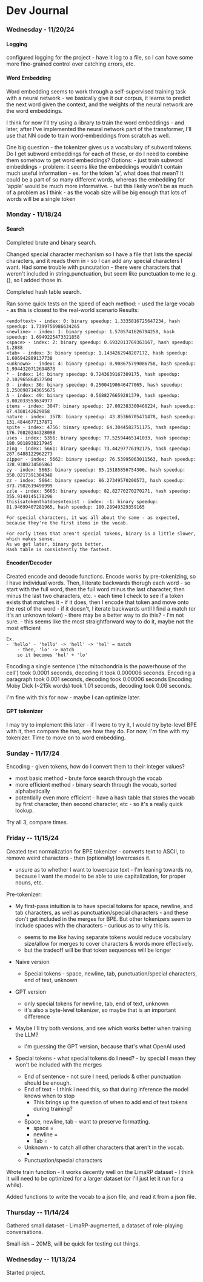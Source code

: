 # Dev Journal

### Wednesday - 11/20/24

#### Logging
configured logging for the project - have it log to a file, so I can have some more fine-grained control over catching errors, etc.

#### Word Embedding
Word embedding seems to work through a self-supervised training task with a neural network - we basically give it our corpus, 
it learns to predict the next word given the context, and the weights of the neural network are the word embeddings.

I think for now I'll try using a library to train the word embeddings - and later, after I've implemented the neural network part of the transformer, I'll use that NN code to train word-embeddings from scratch as well.

One big question - the tokenizer gives us a vocabulary of subword tokens. Do I get subword embeddings for each of these, or do I need to combine them somehow to get word embeddings?
Options:
    - just train subword embeddings 
        - problem: it seems like the embeddings wouldn't contain much useful information - ex. for the token 'a', what does that mean? It could be a part of so many different words, whereas the embedding for 'apple' would be much more informative.
        - but this likely won't be as much of a problem as I think - as the vocab size will be big enough that lots of words will be a single token


### Monday - 11/18/24

#### Search
Completed brute and binary search.

Changed special character mechanism so I have a file that lists the special characters, and it reads them in - so I can add any special characters I want.
Had some trouble with puncutation - there were characters that weren't included in string.punctuation, but seem like punctuation to me (e.g. {), so I added those in.

Completed hash table search.

Ran some quick tests on the speed of each method:
    - used the large vocab - as this is closest to the real-world scenario
    Results:

    <endoftext> - index: 0: binary speedup: 1.3335816725647234, hash speedup: 1.7399756986634265
    <newline> - index: 1: binary speedup: 1.5705741626794258, hash speedup: 1.6949225473321858
    <space> - index: 2: binary speedup: 0.6932013769363167, hash speedup: 1.2888
    <tab> - index: 3: binary speedup: 1.1434262948207172, hash speedup: 1.606942889137738
    <unknown> - index: 4: binary speedup: 0.908675799086758, hash speedup: 1.9944320712694878
    * - index: 14: binary speedup: 0.7243639167309175, hash speedup: 2.102965864577504
    0 - index: 36: binary speedup: 0.25004190646477065, hash speedup: 1.2506987143655675
    A - index: 49: binary speedup: 0.5688276659281379, hash speedup: 3.002033553634977
    items - index: 3047: binary speedup: 27.002383300460224, hash speedup: 87.4308142629058
    nature - index: 3578: binary speedup: 43.85366705471478, hash speedup: 131.4844677137871
    spite - index: 4756: binary speedup: 64.3044582751175, hash speedup: 176.70820244328098
    uses - index: 5356: binary speedup: 77.52594465141033, hash speedup: 180.9018938217945
    zing - index: 5661: binary speedup: 73.44297776192175, hash speedup: 287.6488122962273
    zipper - index: 5662: binary speedup: 76.53995063011563, hash speedup: 328.9380234505863
    zy - index: 5663: binary speedup: 85.15185856754306, hash speedup: 350.0217391304348
    zz - index: 5664: binary speedup: 86.27349570200573, hash speedup: 373.7982619490999
    zzle - index: 5665: binary speedup: 82.82770270270271, hash speedup: 355.9140145170296
    thisisatokenthatdoesntexist - index: -1: binary speedup: 81.94699407281965, hash speedup: 180.28949329359165
    
    For special characters, it was all about the same - as expected, because they're the first items in the vocab.
    
    For early items that aren't special tokens, binary is a little slower, which makes sense.
    As we get later, binary gets better.
    Hash table is consistently the fastest.

#### Encoder/Decoder

Created encode and decode functions.
Encode works by pre-tokenizing, so I have individual words. Then, I iterate backwards thorugh each word - so start with the full word, then the full word minus the last character, then minus the last two characters, etc. 
    - each time I check to see if a token exists that matches it - if it does, then I encode that token and move onto the rest of the word
    - if it doesn't, I iterate backwards until I find a match (or it's an unknown token)
    - there may be a better way to do this? - I'm not sure.
    - this seems like the most straightforward way to do it, maybe not the most efficient

    Ex. 
    - 'hello' - 'hello' -> 'hell' -> 'hel' = match
        - then, 'lo' -> match
        so it becomes 'hel' + 'lo'

Encoding a single sentence ('the mitochondria is the powerhouse of the cell') took 0.0001 seconds, 
decoding it took 0.000006 seconds.
Encoding a paragraph took 0.001 seconds, decoding took 0.00006 seconds
Encoding Moby Dick (~215k words) took 1.01 seconds, decoding took 0.06 seconds.

I'm fine with this for now - maybe I can optimize later.

#### GPT tokenizer

I may try to implement this later - if I were to try it, I would try byte-level BPE with it, then compare the two, see how they do.
For now, I'm fine with my tokenizer. Time to move on to word embedding.


### Sunday - 11/17/24

Encoding - given tokens, how do I convert them to their integer values?
- most basic method - brute force search through the vocab
- more efficient method - binary search through the vocab, sorted alphabetically
- potentially even more efficient - have a hash table that stores the vocab by first character, then second character, etc - so it's a really quick lookup.

Try all 3, compare times.



### Friday -- 11/15/24

Created text normalization for BPE tokenizer - converts text to ASCII, to remove weird characters - then (optionally) lowercases it.
- unsure as to whether I want to lowercase text - I'm leaning towards no, because I want the model to be able to use capitalization, for proper nouns, etc.

Pre-tokenizer:
- My first-pass intuition is to have special tokens for space, newline, and tab characters, as well as punctuation/special characters - and these don't get included in the merges for BPE. But other tokenizers seem to include spaces with the characters - curious as to why this is.
    - seems to me like having separate tokens would reduce vocabulary size/allow for merges to cover characters & words more effectively.
    - but the tradeoff will be that token sequences will be longer

- Naive version
    - Special tokens - space, newline, tab, punctuation/special characters, end of text, unknown
- GPT version
    - only special tokens for newline, tab, end of text, unknown
    - it's also a byte-level tokenizer, so maybe that is an important difference

- Maybe I'll try both versions, and see which works better when training the LLM?
    - I'm guessing the GPT version, because that's what OpenAI used

- Special tokens - what special tokens do I need? - by special I mean they won't be included with the merges
    - End of sentence - not sure I need, periods & other punctuation should be enough.
    - End of text - I think i need this, so that during inference the model knows when to stop  
        - This brings up the question of when to add end of text tokens during training? 
        - <endoftext>
    - Space, newline, tab - want to preserve formatting.
        - space = <space>
        - newline = <newline>
        - Tab = <tab>
    - Unknown - to catch all other characters that aren't in the vocab.
        - <unknown>
    - Punctuation/special characters
    

Wrote train function - it works decently well on the LimaRP dataset - I think it will need to be optimized for a larger dataset (or I'll just let it run for a while). 

Added functions to write the vocab to a json file, and read it from a json file.

### Thursday -- 11/14/24

Gathered small dataset - LimaRP-augmented, a dataset of role-playing conversations.

Small-ish ~ 20MB, will be quick for testing out things.


### Wednesday -- 11/13/24

Started project.



